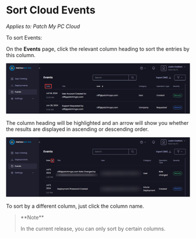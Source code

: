 # Sort Cloud Events

_Applies to: Patch My PC Cloud_

To sort Events:

On the **Events** page, click the relevant column heading to sort the entries by this column.

![Clicking the relevant column heading to sort the entries by this column.](/_images/image-(627).png "Clicking the relevant column heading to sort the entries by this column.")

The column heading will be highlighted and an arrow will show you whether the results are displayed in ascending or descending order.

![Arrow showing the sort order](/_images/image-(1774).png "Arrow showing the sort order")

To sort by a different column, just click the column name.

<blockquote class="wp-block-quote">
<p>**Note**</p>
<p>In the current release, you can only sort by certain columns.</p>
</blockquote>
